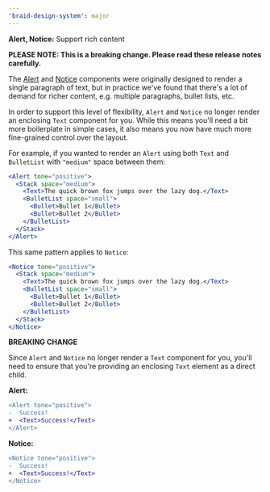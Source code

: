 ```yaml
---
'braid-design-system': major
---
```


**Alert, Notice:** Support rich content

**PLEASE NOTE: This is a breaking change. Please read these release notes carefully.**

The [Alert](https://seek-oss.github.io/braid-design-system/components/Alert) and [Notice](https://seek-oss.github.io/braid-design-system/components/Notice) components were originally designed to render a single paragraph of text, but in practice we've found that there's a lot of demand for richer content, e.g. multiple paragraphs, bullet lists, etc.

In order to support this level of flexibility, `Alert` and `Notice` no longer render an enclosing `Text` component for you. While this means you'll need a bit more boilerplate in simple cases, it also means you now have much more fine-grained control over the layout.

For example, if you wanted to render an `Alert` using both `Text` and `BulletList` with `"medium"` space between them:

```jsx
<Alert tone="positive">
  <Stack space="medium">
    <Text>The quick brown fox jumps over the lazy dog.</Text>
    <BulletList space="small">
      <Bullet>Bullet 1</Bullet>
      <Bullet>Bullet 2</Bullet>
    </BulletList>
  </Stack>
</Alert>
```

This same pattern applies to `Notice`:

```jsx
<Notice tone="positive">
  <Stack space="medium">
    <Text>The quick brown fox jumps over the lazy dog.</Text>
    <BulletList space="small">
      <Bullet>Bullet 1</Bullet>
      <Bullet>Bullet 2</Bullet>
    </BulletList>
  </Stack>
</Notice>
```

**BREAKING CHANGE**

Since `Alert` and `Notice` no longer render a `Text` component for you, you'll need to ensure that you're providing an enclosing `Text` element as a direct child.

**Alert:**

```diff
<Alert tone="positive">
-  Success!
+  <Text>Success!</Text>
</Alert>
```

**Notice:**

```diff
<Notice tone="positive">
-  Success!
+  <Text>Success!</Text>
</Notice>

```
